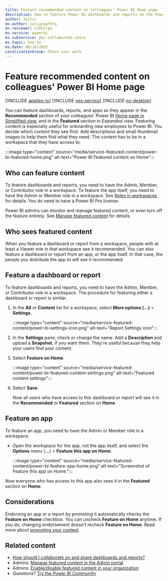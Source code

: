 ```yaml
---
title: Feature recommended content on colleagues' Power BI Home page
description: How to feature Power BI dashboards and reports on the Power BI Home page for colleagues in your organization.
author: JulCsc
ms.author: juliacawthra
ms.reviewer: nikhilga
ms.service: powerbi
ms.subservice: pbi-collaborate-share
ms.topic: how-to
ms.date: 08/16/2022
LocalizationGroup: Share your work
---
```

# Feature recommended content on colleagues' Power BI Home page

[!INCLUDE [applies-to](../includes/applies-to.md)] [!INCLUDE [yes-service](../includes/yes-service.md)] [!INCLUDE [no-desktop](../includes/no-desktop.md)]

You can feature dashboards, reports, and apps so they appear in the **Recommended** section of your colleagues' Power BI [Home page in Simplified view](../consumer/end-user-home.md), and in the **Featured** section in *Expanded* view. Featuring content is especially useful for onboarding new employees to Power BI. You decide which content they see first. Add descriptions and small thumbnail images to help them find what they need. The content has to be in a workspace that they have access to.

:::image type="content" source="media/service-featured-content/power-bi-featured-home.png" alt-text="Power BI Featured content on Home":::

## Who can feature content

To feature dashboards and reports, you need to have the Admin, Member, or Contributor role in a workspace. To feature the app itself, you need to have the Admin or Member role in a workspace. See [Roles in workspaces](service-roles-new-workspaces.md) for details. You do need to have a Power BI Pro license. 

Power BI admins can monitor and manage featured content, or even turn off the feature entirely. See [Manage featured content](../admin/service-admin-portal-featured-content.md) for details.

## Who sees featured content

When you feature a dashboard or report from a workspace, people with at least a Viewer role in that workspace see it recommended. You can also feature a dashboard or report from an app, or the app itself. In that case, the people you distribute the app to will see it recommended.

## Feature a dashboard or report

To feature dashboards and reports, you need to have the Admin, Member, or Contributor role in a workspace. The procedure for featuring either a dashboard or report is similar.

1. In the **All** or **Content** list for a workspace, select **More options (...)** > **Settings**.

    :::image type="content" source="media/service-featured-content/power-bi-settings-icon.png" alt-text="Report Settings icon":::

2. In the **Settings** pane, check or change the name. Add a **Description** and upload a **Snapshot**, if you want them. They're useful because they help your users find your content.

3. Select **Feature on Home**.

    :::image type="content" source="media/service-featured-content/power-bi-featured-content-settings.png" alt-text="Featured content settings":::

4. Select **Save**.

    Now all users who have access to this dashboard or report will see it in the **Recommended** or **Featured** section on **Home**.

## Feature an app

To feature an app, you need to have the Admin or Member role in a workspace. 

- Open the *workspace* for the app, not the app itself, and select the **Options** menu (**...**) > **Feature this app on Home**.

    :::image type="content" source="media/service-featured-content/power-bi-feature-app-home.png" alt-text="Screenshot of Feature this app on Home.":::

Now everyone who has access to this app also sees it in the **Featured** section on **Home**.

## Considerations

Endorsing an app or a report by promoting it automatically checks the **Feature on Home** checkbox. You can uncheck **Feature on Home** anytime. If you do, changing endorsement doesn't recheck **Feature on Home**. Read more about [promoting your content](service-endorse-content.md#promote-content).

## Related content

* [How should I collaborate on and share dashboards and reports?](../collaborate-share/service-how-to-collaborate-distribute-dashboards-reports.md)
* Admins: [Manage featured content in the Admin portal](../admin/service-admin-portal-featured-content.md)
* Admins: [Enable/disable featured content in your organization](/fabric/admin/service-admin-portal-export-sharing#featured-content)
* Questions? [Try the Power BI Community](https://community.powerbi.com/)
